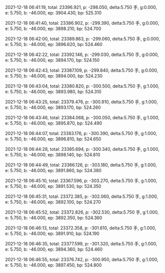 2021-12-18 06:41:19, total: 23396.921, p: -298.050, delta:5.750 手, g:0.000, e: 5.750, b: -46.000, ep: 3904.430, bp: 525.310

2021-12-18 06:41:40, total: 23386.902, p: -299.390, delta:5.750 手, g:0.000, e: 5.750, b: -46.000, ep: 3898.210, bp: 524.700

2021-12-18 06:42:00, total: 23389.863, p: -299.060, delta:5.750 手, g:0.000, e: 5.750, b: -46.000, ep: 3896.620, bp: 524.460

2021-12-18 06:42:22, total: 23392.146, p: -299.030, delta:5.750 手, g:0.000, e: 5.750, b: -46.000, ep: 3894.170, bp: 524.150

2021-12-18 06:42:43, total: 23387.109, p: -299.840, delta:5.750 手, g:0.000, e: 5.750, b: -46.000, ep: 3894.000, bp: 524.230

2021-12-18 06:43:04, total: 23380.820, p: -300.500, delta:5.750 手, g:1.000, e: 5.750, b: -46.000, ep: 3893.980, bp: 524.310

2021-12-18 06:43:25, total: 23379.476, p: -300.910, delta:5.750 手, g:1.000, e: 5.750, b: -46.000, ep: 3893.170, bp: 524.260

2021-12-18 06:43:46, total: 23384.068, p: -300.050, delta:5.750 手, g:1.000, e: 5.750, b: -46.000, ep: 3895.870, bp: 524.490

2021-12-18 06:44:07, total: 23383.176, p: -300.390, delta:5.750 手, g:1.000, e: 5.750, b: -46.000, ep: 3896.810, bp: 524.650

2021-12-18 06:44:28, total: 23385.694, p: -300.340, delta:5.750 手, g:1.000, e: 5.750, b: -46.000, ep: 3898.140, bp: 524.810

2021-12-18 06:44:49, total: 23366.126, p: -303.180, delta:5.750 手, g:1.000, e: 5.750, b: -46.000, ep: 3891.860, bp: 524.380

2021-12-18 06:45:10, total: 23367.596, p: -303.270, delta:5.750 手, g:1.000, e: 5.750, b: -46.000, ep: 3891.530, bp: 524.350

2021-12-18 06:45:31, total: 23372.385, p: -302.060, delta:5.750 手, g:1.000, e: 5.750, b: -46.000, ep: 3892.100, bp: 524.270

2021-12-18 06:45:52, total: 23372.826, p: -302.530, delta:5.750 手, g:1.000, e: 5.750, b: -46.000, ep: 3892.350, bp: 524.360

2021-12-18 06:46:13, total: 23372.358, p: -301.610, delta:5.750 手, g:1.000, e: 5.750, b: -46.000, ep: 3891.910, bp: 524.190

2021-12-18 06:46:35, total: 23377.599, p: -301.320, delta:5.750 手, g:1.000, e: 5.750, b: -46.000, ep: 3894.360, bp: 524.460

2021-12-18 06:46:55, total: 23376.742, p: -300.950, delta:5.750 手, g:1.000, e: 5.750, b: -46.000, ep: 3897.450, bp: 524.800